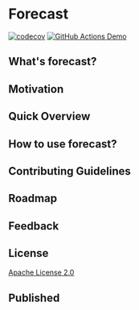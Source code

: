 # Forecast

[![codecov](https://codecov.io/gh/BlackPoint-CX/forecast/branch/master/graph/badge.svg?token=UAFICIDA8R)](https://codecov.io/gh/BlackPoint-CX/forecast)
[![GitHub Actions Demo](https://github.com/BlackPoint-CX/forecast/actions/workflows/github-actions.yml/badge.svg?branch=master)](https://github.com/BlackPoint-CX/forecast/actions/workflows/github-actions.yml)

## What's forecast? 


## Motivation


## Quick Overview


## How to use forecast?


## Contributing Guidelines


## Roadmap


## Feedback

## License

[Apache License 2.0]()

## Published
